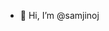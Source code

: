 - 👋 Hi, I’m @samjinoj

<!---
samjinoj/samjinoj is a ✨ special ✨ repository because its `README.md` (this file) appears on your GitHub profile.
You can click the Preview link to take a look at your changes.
--->
